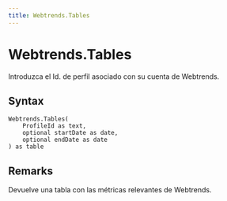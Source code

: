 ```yaml
---
title: Webtrends.Tables
---
```


# Webtrends.Tables


Introduzca el Id. de perfil asociado con su cuenta de Webtrends.


## Syntax

```powerquery
Webtrends.Tables(
    ProfileId as text,
    optional startDate as date,
    optional endDate as date
) as table
```


## Remarks

Devuelve una tabla con las métricas relevantes de Webtrends.


